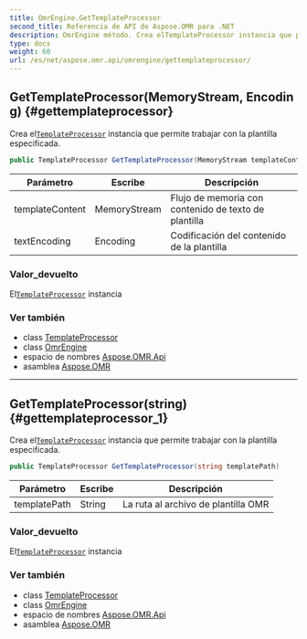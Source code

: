 ```yaml
---
title: OmrEngine.GetTemplateProcessor
second_title: Referencia de API de Aspose.OMR para .NET
description: OmrEngine método. Crea elTemplateProcessor instancia que permite trabajar con la plantilla especificada.
type: docs
weight: 60
url: /es/net/aspose.omr.api/omrengine/gettemplateprocessor/
---
```

## GetTemplateProcessor(MemoryStream, Encoding) {#gettemplateprocessor}

Crea el[`TemplateProcessor`](../../templateprocessor/) instancia que permite trabajar con la plantilla especificada.

```csharp
public TemplateProcessor GetTemplateProcessor(MemoryStream templateContent, Encoding textEncoding)
```

| Parámetro | Escribe | Descripción |
| --- | --- | --- |
| templateContent | MemoryStream | Flujo de memoria con contenido de texto de plantilla |
| textEncoding | Encoding | Codificación del contenido de la plantilla |

### Valor_devuelto

El[`TemplateProcessor`](../../templateprocessor/) instancia

### Ver también

* class [TemplateProcessor](../../templateprocessor/)
* class [OmrEngine](../)
* espacio de nombres [Aspose.OMR.Api](../../omrengine/)
* asamblea [Aspose.OMR](../../../)

---

## GetTemplateProcessor(string) {#gettemplateprocessor_1}

Crea el[`TemplateProcessor`](../../templateprocessor/) instancia que permite trabajar con la plantilla especificada.

```csharp
public TemplateProcessor GetTemplateProcessor(string templatePath)
```

| Parámetro | Escribe | Descripción |
| --- | --- | --- |
| templatePath | String | La ruta al archivo de plantilla OMR |

### Valor_devuelto

El[`TemplateProcessor`](../../templateprocessor/) instancia

### Ver también

* class [TemplateProcessor](../../templateprocessor/)
* class [OmrEngine](../)
* espacio de nombres [Aspose.OMR.Api](../../omrengine/)
* asamblea [Aspose.OMR](../../../)


